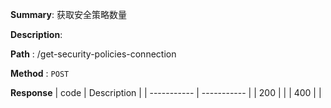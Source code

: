 **Summary**: 获取安全策略数量

**Description**:

**Path** : /get-security-policies-connection

**Method** : `POST`

**Response**
| code      | Description |
| ----------- | ----------- |
|  200   |       |
|  400   |       |

